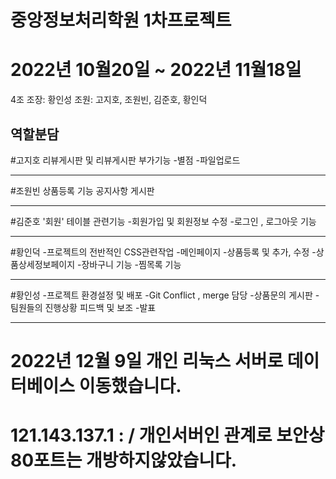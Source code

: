 # 중앙정보처리학원 1차프로젝트
# 2022년 10월20일 ~ 2022년 11월18일

4조
조장: 황인성
조원: 고지호, 조원빈, 김준호, 황인덕


역할분담
-----------------------------------------------

#고지호
리뷰게시판 및 리뷰게시판 부가기능
-별점
-파일업로드

-----------------------------------------------

#조원빈
상품등록 기능
공지사항 게시판

-----------------------------------------------

#김준호
'회원' 테이블 관련기능
-회원가입 및 회원정보 수정
-로그인 , 로그아웃 기능

-----------------------------------------------

#황인덕
-프로젝트의 전반적인 CSS관련작업
-메인페이지 
-상품등록 및 추가, 수정
-상품상세정보페이지 
-장바구니 기능
-찜목록 기능

-----------------------------------------------

#황인성
-프로젝트 환경설정 및 배포
-Git Conflict , merge 담당 
-상품문의 게시판
-팀원들의 진행상황 피드백 및 보조
-발표

-----------------------------------------------

# 2022년 12월 9일 개인 리눅스 서버로 데이터베이스 이동했습니다.
# 121.143.137.1 :  / 개인서버인 관계로 보안상 80포트는 개방하지않았습니다.
